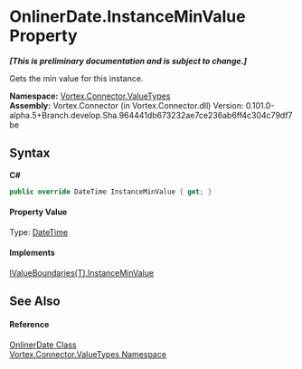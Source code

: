 # OnlinerDate.InstanceMinValue Property 
 _**\[This is preliminary documentation and is subject to change.\]**_

Gets the min value for this instance.

**Namespace:**&nbsp;<a href="N_Vortex_Connector_ValueTypes.md">Vortex.Connector.ValueTypes</a><br />**Assembly:**&nbsp;Vortex.Connector (in Vortex.Connector.dll) Version: 0.101.0-alpha.5+Branch.develop.Sha.964441db673232ae7ce236ab6ff4c304c79df7be

## Syntax

**C#**<br />
``` C#
public override DateTime InstanceMinValue { get; }
```


#### Property Value
Type: <a href="http://msdn2.microsoft.com/en-us/library/03ybds8y" target="_blank">DateTime</a>

#### Implements
<a href="P_Vortex_Connector_ValueValidation_IValueBoundaries_1_InstanceMinValue.md">IValueBoundaries(T).InstanceMinValue</a><br />

## See Also


#### Reference
<a href="T_Vortex_Connector_ValueTypes_OnlinerDate.md">OnlinerDate Class</a><br /><a href="N_Vortex_Connector_ValueTypes.md">Vortex.Connector.ValueTypes Namespace</a><br />